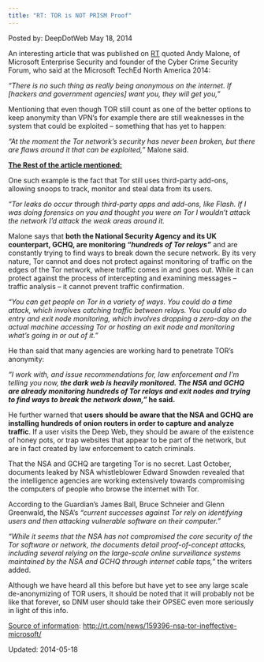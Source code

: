 ```yaml
---
title: "RT: TOR is NOT PRISM Proof"
---
```


Posted by: DeepDotWeb
<span>May 18, 2014</span>

<p>An interesting article that was published on <a href="http://rt.com/news/159396-nsa-tor-ineffective-microsoft/">RT</a> quoted Andy Malone, of Microsoft Enterprise Security and founder of the Cyber Crime Security Forum, who said at the Microsoft TechEd North America 2014:</p>
<p><em>&#8220;There is no such thing as really being anonymous on the internet. If [hackers and government agencies] want you, they will get you,&#8221;</em></p>
<p>Mentioning that even though TOR still count as one of the better options to keep anonymity than VPN&#8217;s for example there are still weaknesses in the system that could be exploited &#8211; something that has yet to happen:</p>
<p><em>“At the moment the Tor network&#8217;s security has never been broken, but there are flaws around it that can be exploited,”</em> Malone said.</p>
<p><span style="text-decoration: underline;"><strong>The Rest of the article mentioned:</strong></span></p>
<p>One such example is the fact that Tor still uses third-party add-ons, allowing snoops to track, monitor and steal data from its users.</p>
<p><em>&#8220;Tor leaks do occur through third-party apps and add-ons, like Flash. If I was doing forensics on you and thought you were on Tor I wouldn&#8217;t attack the network I&#8217;d attack the weak areas around it.</em></p>
<p>Malone says that <strong>both the National Security Agency and its UK counterpart, GCHQ, are monitoring <em>“hundreds of Tor relays”</em></strong> and are constantly trying to find ways to break down the secure network. By its very nature, Tor cannot and does not protect against monitoring of traffic on the edges of the Tor network, where traffic comes in and goes out. While it can protect against the process of intercepting and examining messages – traffic analysis – it cannot prevent traffic confirmation.</p>
<p><em>&#8220;You can get people on Tor in a variety of ways. You could do a time attack, which involves catching traffic between relays. You could also do entry and exit node monitoring, which involves dropping a zero-day on the actual machine accessing Tor or hosting an exit node and monitoring what&#8217;s going in or out of it.&#8221;</em></p>
<p>He than said that many agencies are working hard to penetrate TOR&#8217;s anonymity:</p>
<p><em>&#8220;I work with, and issue recommendations for, law enforcement and I&#8217;m telling you now,<strong> the dark web is heavily monitored. The NSA and GCHQ are already monitoring hundreds of Tor relays and exit nodes and trying to find ways to break the network down,&#8221;</strong></em><strong> he said.</strong></p>
<p>He further warned that <strong>users should be aware that the NSA and GCHQ are installing hundreds of onion routers in order to capture and analyze traffic</strong>. If a user visits the Deep Web, they should be aware of the existence of honey pots, or trap websites that appear to be part of the network, but are in fact created by law enforcement to catch criminals.</p>
<p>That the NSA and GCHQ are targeting Tor is no secret. Last October, documents leaked by NSA whistleblower Edward Snowden revealed that the intelligence agencies are working extensively towards compromising the computers of people who browse the internet with Tor.</p>
<p>According to the Guardian’s James Ball, Bruce Schneier and Glenn Greenwald, the NSA’s <em>“current successes against Tor rely on identifying users and then attacking vulnerable software on their computer.”</em></p>
<p><em>“While it seems that the NSA has not compromised the core security of the Tor software or network, the documents detail proof-of-concept attacks, including several relying on the large-scale online surveillance systems maintained by the NSA and GCHQ through internet cable taps,”</em> the writers added.</p>
<p>Although we have heard all this before but have yet to see any large scale de-anonymizing of TOR users, it should be noted that it will probably not be like that forever, so DNM user should take their OPSEC even more seriously in light of this info.</p>
<p><span style="text-decoration: underline;">Source of information</span>: <a href="http://rt.com/news/159396-nsa-tor-ineffective-microsoft/">http://rt.com/news/159396-nsa-tor-ineffective-microsoft/</a></p>

Updated: 2014-05-18
    
